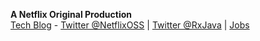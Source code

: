 **A Netflix Original Production**  
[Tech Blog](http://techblog.netflix.com) - [Twitter @NetflixOSS](https://twitter.com/#!/NetflixOSS) | [Twitter @RxJava](https://twitter.com/#!/RxJava) | [Jobs](http://jobs.netflix.com)
